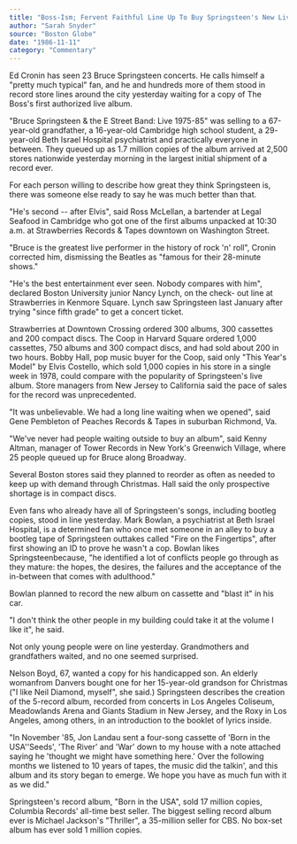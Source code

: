 ```yaml
---
title: "Boss-Ism; Fervent Faithful Line Up To Buy Springsteen's New Live Album"
author: "Sarah Snyder"
source: "Boston Globe"
date: "1986-11-11"
category: "Commentary"
---
```


Ed Cronin has seen 23 Bruce Springsteen concerts. He calls himself a "pretty much typical" fan, and he and hundreds more of them stood in record store lines around the city yesterday waiting for a copy of The Boss's first authorized live album.

"Bruce Springsteen & the E Street Band: Live 1975-85" was selling to a 67-year-old grandfather, a 16-year-old Cambridge high school student, a 29- year-old Beth Israel Hospital psychiatrist and practically everyone in between. They queued up as 1.7 million copies of the album arrived at 2,500 stores nationwide yesterday morning in the largest initial shipment of a record ever.

For each person willing to describe how great they think Springsteen is, there was someone else ready to say he was much better than that.

"He's second -- after Elvis", said Ross McLellan, a bartender at Legal Seafood in Cambridge who got one of the first albums unpacked at 10:30 a.m. at Strawberries Records & Tapes downtown on Washington Street.

"Bruce is the greatest live performer in the history of rock 'n' roll", Cronin corrected him, dismissing the Beatles as "famous for their 28-minute shows."

"He's the best entertainment ever seen. Nobody compares with him", declared Boston University junior Nancy Lynch, on the check- out line at Strawberries in Kenmore Square. Lynch saw Springsteen last January after trying "since fifth grade" to get a concert ticket.

Strawberries at Downtown Crossing ordered 300 albums, 300 cassettes and 200 compact discs. The Coop in Harvard Square ordered 1,000 cassettes, 750 albums and 300 compact discs, and had sold about 200 in two hours. Bobby Hall, pop music buyer for the Coop, said only "This Year's Model" by Elvis Costello, which sold 1,000 copies in his store in a single week in 1978, could compare with the popularity of Springsteen's live album. Store managers from New Jersey to California said the pace of sales for the record was unprecedented.

"It was unbelievable. We had a long line waiting when we opened", said Gene Pembleton of Peaches Records & Tapes in suburban Richmond, Va.

"We've never had people waiting outside to buy an album", said Kenny Altman, manager of Tower Records in New York's Greenwich Village, where 25 people queued up for Bruce along Broadway.

Several Boston stores said they planned to reorder as often as needed to keep up with demand through Christmas. Hall said the only prospective shortage is in compact discs.

Even fans who already have all of Springsteen's songs, including bootleg copies, stood in line yesterday. Mark Bowlan, a psychiatrist at Beth Israel Hospital, is a determined fan who once met someone in an alley to buy a bootleg tape of Springsteen outtakes called "Fire on the Fingertips", after first showing an ID to prove he wasn't a cop. Bowlan likes Springsteenbecause, "he identified a lot of conflicts people go through as they mature: the hopes, the desires, the failures and the acceptance of the in-between that comes with adulthood."

Bowlan planned to record the new album on cassette and "blast it" in his car.

"I don't think the other people in my building could take it at the volume I like it", he said.

Not only young people were on line yesterday. Grandmothers and grandfathers waited, and no one seemed surprised.

Nelson Boyd, 67, wanted a copy for his handicapped son. An elderly womanfrom Danvers bought one for her 15-year-old grandson for Christmas ("I like Neil Diamond, myself", she said.) Springsteen describes the creation of the 5-record album, recorded from concerts in Los Angeles Coliseum, Meadowlands Arena and Giants Stadium in New Jersey, and the Roxy in Los Angeles, among others, in an introduction to the booklet of lyrics inside.

"In November '85, Jon Landau sent a four-song cassette of 'Born in the USA''Seeds', 'The River' and 'War' down to my house with a note attached saying he 'thought we might have something here.' Over the following months we listened to 10 years of tapes, the music did the talkin', and this album and its story began to emerge. We hope you have as much fun with it as we did."

Springsteen's record album, "Born in the USA", sold 17 million copies, Columbia Records' all-time best seller. The biggest selling record album ever is Michael Jackson's "Thriller", a 35-million seller for CBS. No box-set album has ever sold 1 million copies.
